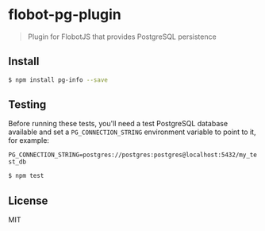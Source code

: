 # flobot-pg-plugin

> Plugin for FlobotJS that provides PostgreSQL persistence

## <a name="install"></a>Install
```bash
$ npm install pg-info --save
```

## <a name="test"></a>Testing

Before running these tests, you'll need a test PostgreSQL database available and set a `PG_CONNECTION_STRING` environment variable to point to it, for example:

```PG_CONNECTION_STRING=postgres://postgres:postgres@localhost:5432/my_test_db```

```bash
$ npm test
```

## <a name="license"></a>License

MIT
